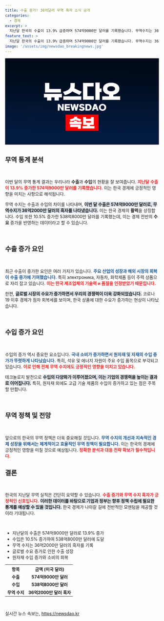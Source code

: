 ```yaml
---
title: 수출 증가! 36억달러 무역 흑자 소식 공개
categories:
  - 경제
excerpt: >
  지난달 한국의 수출이 13.9% 급증하며 574억9000만 달러를 기록했습니다. 무역수지는 36억2000만 달러 흑자를 기록, 긍정적인 경제 신호로 주목받고 있습니다!
feature_text: >
  지난달 한국의 수출이 13.9% 급증하며 574억9000만 달러를 기록했습니다. 무역수지는 36억2000만 달러 흑자를 기록, 긍정적인 경제 신호로 주목받고 있습니다!
image: '/assets/img/newsdao_breakingnews.jpg'
---
```


<p><img src="/assets/img/newsdao_breakingnews.jpg" alt="firstkoreanews 속보" /></p>

<h2 data-ke-size="size26">무역 통계 분석</h2>

<p data-ke-size="size16">&nbsp;</p> 

<p>이번 달의 무역 통계 결과는 우리나라 <strong>수출</strong>과 <strong>수입</strong>의 현황을 잘 보여줍니다. <b><span style="color: #ee2323;">지난달 수출이 13.9% 증가한 574억9000만 달러를 기록했습니다.</span></b> 이는 한국 경제에 긍정적인 영향을 미치는 사항으로 해석됩니다. </p>

<p>무역 수지는 수출과 수입의 차이를 나타내며, <b><span style="background-color: #21538527;">이번 달 수출은 574억9000만 달러로, 무역수지가 36억2000만 달러의 흑자를 나타냈습니다.</span></b> 이는 한국 경제의 <strong>활력</strong>을 상징합니다. 수입 또한 10.5% 증가한 538억8000만 달러를 기록했는데, 이는 경제 전반의 <strong>수요</strong> 증가을 반영하는 데이터라고 할 수 있습니다. </p>

<p data-ke-size="size16">&nbsp;</p> 

<h2 data-ke-size="size26">수출 증가 요인</h2>

<p data-ke-size="size16">&nbsp;</p> 

<p>최근 수출이 증가한 요인은 여러 가지가 있습니다. <b><span style="color: #1a5490;">주요 산업의 성장과 해외 시장의 회복이 수출 증가에 기여했습니다.</span></b> 특히 электроника, 자동차, 화학제품 등이 주력 상품으로 자리 잡고 있습니다. <b><span style="color: #ee2323;">이는 한국 제조업체의 기술력 и 품질을 인정받았기 때문입니다.</span></b></p>

<p>한편, <b><span style="background-color: #21538527;">글로벌 시장의 수요가 증가하면서 우리의 경쟁력이 더욱 강화되었습니다.</span></b> 코로나19 이후 경제가 점차 회복세를 보이며, 한국 상품에 대한 수요가 증가하는 현상이 나타났습니다. </p>

<p data-ke-size="size16">&nbsp;</p> 

<h2 data-ke-size="size26">수입 증가 요인</h2>

<p data-ke-size="size16">&nbsp;</p> 

<p>수입의 증가 역시 중요한 요소입니다. <b><span style="color: #1a5490;">국내 소비가 증가하면서 원자재 및 자재의 수입 증가가 뚜렷하게 나타났습니다.</span></b> 특히, 석유 및 에너지 자원이 주요 수입 품목으로 부각되고 있습니다. <b><span style="color: #ee2323;">이로 인해 전체 무역 수지에도 긍정적인 영향을 미치고 있습니다.</span></b></p>

<p>테크놀로지 발전으로 <b><span style="background-color: #21538527;">수입의 다양화가 이루어졌으며, 이는 기업의 경쟁력을 높이는 결과로 이어집니다.</span></b> 특히, 원자재 외에도 고급 기술 제품의 수입이 증가하고 있는 점은 주목할 만합니다.</p>

<p data-ke-size="size16">&nbsp;</p> 

<h2 data-ke-size="size26">무역 정책 및 전망</h2>

<p data-ke-size="size16">&nbsp;</p> 

<p>앞으로의 한국의 무역 정책은 더욱 중요해질 것입니다. <b><span style="color: #1a5490;">무역 수지의 개선과 지속적인 경제 성장을 위해서는 체계적이고 효율적인 무역 정책이 필요합니다.</span></b> 이는 한국의 경제에 긍정적인 영향을 미칠 것으로 예상됩니다. <b><span style="color: #ee2323;">정확한 분석과 대응 전략 확보가 필수적입니다.</span></b></p>

<h2 data-ke-size="size26">결론</h2>

<p data-ke-size="size16">&nbsp;</p> 

<p>한국의 지난달 무역 실적은 간단히 요약할 수 있습니다. <b><span style="color: #ee2323;">수출 증가와 무역 수지 흑자가 긍정적인 신호입니다.</span></b> <b><span style="background-color: #21538527;">이러한 데이터를 바탕으로 기업과 정부는 향후 정책 수립에 필요한 통계를 예상할 수 있을 것입니다.</span></b> 한국 경제가 나아갈 길에 전반적인 모멘텀을 제공할 것이라 기대됩니다. </p>

<p data-ke-size="size16">&nbsp;</p> 

<ul>
    <li>지난달의 수출은 574억9000만 달러로 13.9% 증가</li>
    <li>수입은 10.5% 증가하여 538억8000만 달러에 도달</li>
    <li>무역 수지는 36억2000만 달러의 흑자를 기록</li>
    <li>글로벌 수요 증가로 인한 수출 성장</li>
    <li>원자재 수입 증가와 소비의 회복</li>
</ul>

<table style="width: 100%; text-align: center;">
    <tr>
        <th>항목</th>
        <th>금액 (미국 달러)</th>
    </tr>
    <tr>
        <td style="text-align: center; height: 17px;"><b>수출</b></td>
        <td style="text-align: center; height: 17px;"><b>574억9000만 달러</b></td>
    </tr>
    <tr>
        <td style="text-align: center; height: 17px;"><b>수입</b></td>
        <td style="text-align: center; height: 17px;"><b>538억8000만 달러</b></td>
    </tr>
    <tr>
        <td style="text-align: center; height: 17px;"><b>무역 수지</b></td>
        <td style="text-align: center; height: 17px;"><b>36억2000만 달러 흑자</b></td>
    </tr>
</table>

<p data-ke-size="size16">&nbsp;</p> 
실시간 뉴스 속보는, <a href="https://newsdao.kr" rel="dofollow">https://newsdao.kr</a>


